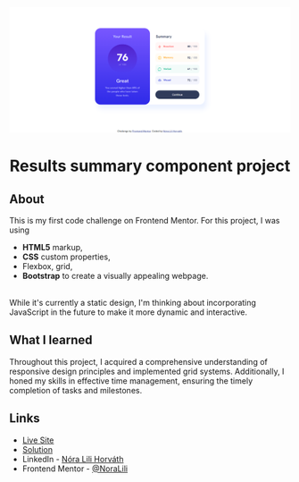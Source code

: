 ![](./my-preview-results-summary-component.png)

<div align="center">  
 
# Results summary component project  

</div>

## About 

This is my first code challenge on Frontend Mentor. For this project, I was using  
- **HTML5** markup,
-  **CSS** custom properties,
- Flexbox, grid,
- **Bootstrap** to create a visually appealing webpage.
<br>
While it's currently a static design, I'm thinking about incorporating JavaScript in the future to make it more dynamic and interactive.

## What I learned

Throughout this project, I acquired a comprehensive understanding of responsive design principles and implemented grid systems. Additionally, I honed my skills in effective time management, ensuring the timely completion of tasks and milestones.

## Links

- [Live Site](https://noralili.github.io/results-summary-component/)
- [Solution](https://www.frontendmentor.io/solutions/results-summary-component-with-basic-html-css-and-bootstrap-pQZ2_Ez-YN)  
- LinkedIn - [Nóra Lili Horváth](https://www.linkedin.com/in/nora-lili-horvath/)
- Frontend Mentor - [@NoraLili](https://www.frontendmentor.io/profile/NoraLili)  

